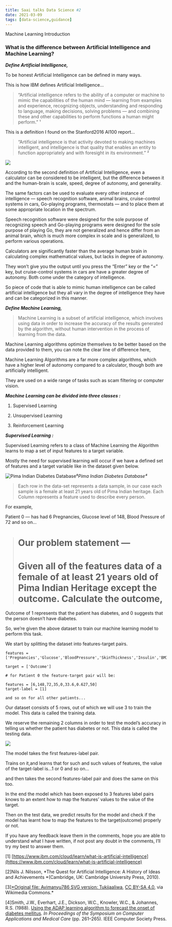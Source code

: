 ```yaml
---
title: Saai talks Data Science #2
date: 2021-03-09
tags: [data-science,guidance]
--- 
```


Machine Learning Introduction

### What is the difference between Artificial Intelligence and Machine Learning?

***Define Artificial Intelligence,***

To be honest Artificial Intelligence can be defined in many ways.

This is how IBM defines Artificial Intelligence…
> “Artificial intelligence refers to the ability of a computer or machine to mimic the capabilities of the human mind — learning from examples and experience, recognizing objects, understanding and responding to language, making decisions, solving problems — and combining these and other capabilities to perform functions a human might perform.” ¹

This is a definition I found on the Stanford2016 AI100 report…
> “Artificial intelligence is that activity devoted to making machines intelligent, and intelligence is that quality that enables an entity to function appropriately and with foresight in its environment.” ²

![](https://cdn-images-1.medium.com/max/2000/1*JPvnlhd2zWUYFaATbi2Pfw.png)

According to the second definition of Artificial Intelligence, even a calculator can be considered to be intelligent, but the difference between it and the human-brain is scale, speed, degree of autonomy, and generality.

The same factors can be used to evaluate every other instance of intelligence — speech recognition software, animal brains, cruise-control systems in cars, Go-playing programs, thermostats — and to place them at some appropriate location in the spectrum.

Speech recognition software were designed for the sole purpose of recognizing speech and Go-playing programs were designed for the sole purpose of playing Go, they are not generalized and hence differ from an animal brain, which is much more complex in scale and is generalized, to perform various operations.

Calculators are significantly faster than the average human brain in calculating complex mathematical values, but lacks in degree of autonomy.

They won’t give you the output until you press the “Enter” key or the “=” key, but cruise-control systems in cars are have a greater degree of autonomy. Both come under the category of intelligence.

So piece of code that is able to mimic human intelligence can be called artificial intelligence but they all vary in the degree of intelligence they have and can be categorized in this manner.

***Define Machine Learning,***
> Machine Learning is a subset of artificial intelligence, which involves using data in order to increase the accuracy of the results generated by the algorithm, without human intervention in the process of learning from the data.

Machine Learning algorithms optimize themselves to be better based on the data provided to them, you can note the clear line of difference here,

Machine Learning Algorithms are a far more complex algorithms, which have a higher level of autonomy compared to a calculator, though both are artificially intelligent.

They are used on a wide range of tasks such as scam filtering or computer vision.

***Machine Learning can be divided into three classes :***

1. Supervised Learning

1. Unsupervised Learning

1. Reinforcement Learning

***Supervised Learning :***

Supervised Learning refers to a class of Machine Learning the Algorithm learns to map a set of input features to a target variable.

Mostly the need for supervised learning will occur if we have a defined set of features and a target variable like in the dataset given below.

![Pima Indian Diabetes Database⁴](https://cdn-images-1.medium.com/max/2000/1*0mSZoJPEJxEjh5mjkVdKjA.png)*Pima Indian Diabetes Database⁴*
> Each row in the data-set represents a data sample, in our case each sample is a female at least 21 years old of Pima Indian heritage.
> Each Column represents a feature used to describe every person.

For example,

Patient 0 — has had 6 Pregnancies, Glucose level of 148, Blood Pressure of 72 and so on…
> # Our problem statement —
> # Given all of the features data of a female of at least 21 years old of Pima Indian Heritage except the outcome. Calculate the outcome,

Outcome of 1 represents that the patient has diabetes, and 0 suggests that the person doesn’t have diabetes.

So, we’re given the above dataset to train our machine learning model to perform this task.

We start by splitting the dataset into features-target pairs.

    features = ['Pregnancies','Glucose','BloodPressure','SkinThickness','Insulin','BMI','DiabetesPedigreeFunction','Age']

    target = ['Outcome']

    # for Patient 0 the feature-target pair will be:

    features = [6,148,72,35,0,33.6,0.627,50]
    target-label = [1]

    and so on for all other patients...

Our dataset consists of 5 rows, out of which we will use 3 to train the model. This data is called the training data.

We reserve the remaining 2 columns in order to test the model’s accuracy in telling us whether the patient has diabetes or not. This data is called the testing data.

![](https://cdn-images-1.medium.com/max/2000/1*vDFuZeSO2UgQ026tiIE7VQ.png)

The model takes the first features-label pair.

Trains on it,and learns that for such and such values of features, the value of the target-label is…1 or 0 and so on…

and then takes the second features-label pair and does the same on this too.

In the end the model which has been exposed to 3 features label pairs knows to an extent how to map the features’ values to the value of the target.

Then on the test data, we predict results for the model and check if the model has learnt how to map the features to the target(outcome) properly or not.

If you have any feedback leave them in the comments, hope you are able to understand what I have written, if not post any doubt in the comments, I’ll try my best to answer them.

[1] [https://www.ibm.com/cloud/learn/what-is-artificial-intelligence](https://www.ibm.com/cloud/learn/what-is-artificial-intelligence)

[2]Nils J. Nilsson, *The Quest for Artificial Intelligence: A History of Ideas and Achievements *(Cambridge, UK: Cambridge University Press, 2010).

[3][*Original file: Avimanyu786 SVG version: Tukijaaliwa](https://commons.wikimedia.org/wiki/File:AI-ML-DL.svg), [CC BY-SA 4.0](https://creativecommons.org/licenses/by-sa/4.0), via Wikimedia Commons.*

[4]Smith, J.W., Everhart, J.E., Dickson, W.C., Knowler, W.C., & Johannes, R.S. (1988). [Using the ADAP learning algorithm to forecast the onset of diabetes mellitus](http://rexa.info/paper/04587c10a7c92baa01948f71f2513d5928fe8e81). *In Proceedings of the Symposium on Computer Applications and Medical Care* (pp. 261–265). IEEE Computer Society Press.
